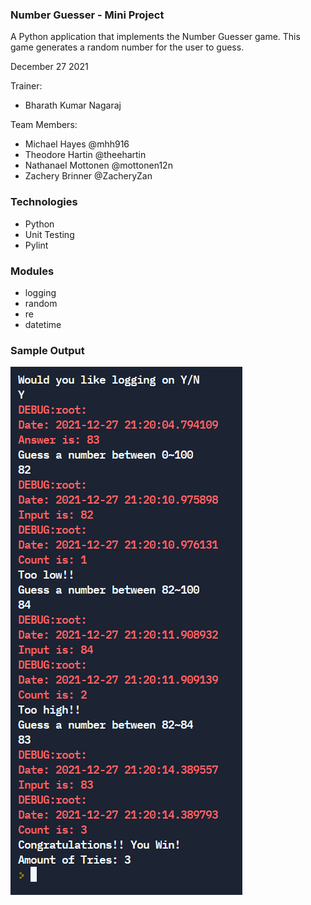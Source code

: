 ### Number Guesser - Mini Project
A Python application that implements the Number Guesser game.
This game generates a random number for the user to guess.

December 27 2021

Trainer: 
- Bharath Kumar Nagaraj

Team Members:
- Michael Hayes @mhh916
- Theodore Hartin @theehartin
- Nathanael Mottonen @mottonen12n
- Zachery Brinner @ZacheryZan

### Technologies
- Python
- Unit Testing
- Pylint

### Modules
- logging
- random
- re
- datetime

### Sample Output
![](./output.png)
